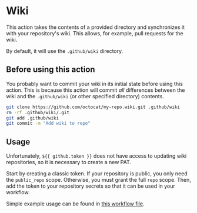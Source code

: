 # Wiki

This action takes the contents of a provided directory and synchronizes it with your
repository's wiki. This allows, for example, pull requests for the wiki.

By default, it will use the `.github/wiki` directory.

## Before using this action

You probably want to commit your wiki in its initial state before using this action.
This is because this action will commit *all* differences between the wiki and the
`.github/wiki` (or other specified directory) contents.

```bash
git clone https://github.com/octocat/my-repo.wiki.git .github/wiki
rm -rf .github/wiki/.git
git add .github/wiki
git commit -m "Add wiki to repo"
```

## Usage

Unfortunately, `${{ github.token }}` does not have access to updating wiki
repositories, so it is necessary to create a new PAT.

Start by creating a classic token. If your repository is public, you only need the
`public_repo` scope. Otherwise, you must grant the full `repo` scope. Then, add
the token to your repository secrets so that it can be used in your workflow.

Simple example usage can be found in [this workflow file](./.github/workflows/update-wiki.yml).
